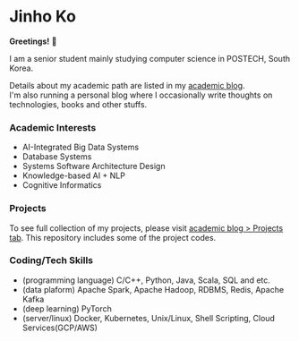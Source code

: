 # Jinho Ko

**Greetings!** :star_struck:	

I am a senior student mainly studying computer science in POSTECH, South Korea.

Details about my academic path are listed in my [academic blog](https://jinhoko.github.io/).  
I'm also running a personal blog where I occasionally write thoughts on technologies, books and other stuffs.

### Academic Interests
- AI-Integrated Big Data Systems
- Database Systems
- Systems Software Architecture Design
- Knowledge-based AI + NLP
- Cognitive Informatics

### Projects

To see full collection of my projects, please visit [academic blog > Projects tab](https://jinhoko.github.io/projects). This repository includes some of the project codes.

### Coding/Tech Skills
- (programming language) C/C++, Python, Java, Scala, SQL and etc.
- (data plaform) Apache Spark, Apache Hadoop, RDBMS, Redis, Apache Kafka
- (deep learning) PyTorch
- (server/linux) Docker, Kubernetes, Unix/Linux, Shell Scripting, Cloud Services(GCP/AWS)
